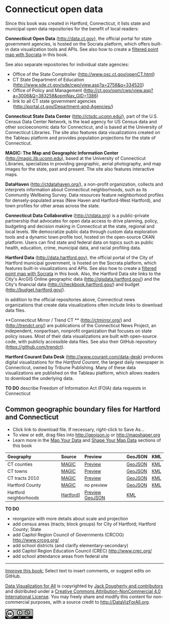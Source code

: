 # Connecticut open data

Since this book was created in Hartford, Connecticut, it lists state and municipal open data repositories for the benefit of local readers:

**Connecticut Open Data** (http://data.ct.gov), the official portal for state government agencies, is hosted on the Socrata platform, which offers built-in data visualization tools and APIs. See also how to create a [filtered point map with Socrata](../../map/socrata/index.html) in this book.

See also separate repositories for individual state agencies:
- Office of the State Comptroller (http://www.osc.ct.gov/openCT.html)
- CT State Department of Education (http://www.sde.ct.gov/sde/cwp/view.asp?a=2758&q=334520)
- Office of Policy and Management (http://ct.gov/opm/cwp/view.asp?a=3006&Q=383258&opmNav_GID=1386)
- link to all CT state government agencies (http://portal.ct.gov/Department-and-Agencies/)

**Connecticut State Data Center** (http://ctsdc.uconn.edu/), part of the U.S. Census Data Center Network, is the lead agency for US Census data and other socioeconomic data for Connecticut, and is based at the University of Connecticut Libraries. The site also features data visualizations created on the Tableau platform and provides population projections for the state of Connecticut.

**MAGIC: The Map and Geographic Information Center** (http://magic.lib.uconn.edu), based at the University of Connecticut Libraries, specializes in providing geographic, aerial photography, and map images for the state, past and present. The site also features interactive maps.

**DataHaven** (http://ctdatahaven.org/), a non-profit organization, collects and interprets information about Connecticut neighborhoods, such as its Community Wellbeing Survey. Data resources feature neighborhood profiles for densely-populated areas (New Haven and Hartford-West Hartford), and town profiles for other areas across the state.

**Connecticut Data Collaborative** (http://ctdata.org) is a public-private partnership that advocates for open data access to drive planning, policy, budgeting and decision making in Connecticut at the state, regional and local levels. We democratize public data through custom data exploration tools and a dynamic town profile tool, hosted on the open-source CKAN platform. Users can find state and federal data on topics such as public health, education, crime, municipal data, and racial profiling data.

**Hartford Data** (http://data.hartford.gov), the official portal of the City of Hartford municipal government, is hosted on the Socrata platform, which features built-in visualizations and APIs. See also how to create a [filtered point map with Socrata](../../map/socrata/index.html) in this book. Also, the Hartford Data site links to the City's ArcGIS Online geographic data (http://gisdata.hartford.gov/) and the City's financial data (http://checkbook.hartford.gov/) and budget (http://budget.hartford.gov/).


In addition to the official repositories above, Connecticut news organizations that create data visualizations often include links to download data files.

**Connecticut Mirror / Trend CT ** (http://ctmirror.org/) and (http://trendct.org/) are publications of the Connecticut News Project, an independent, nonpartisan, nonprofit organization that focuses on state policy issues. Most of their data visualizations are built with open-source code, with publicly accessible data files. See also their GitHub repository (https://github.com/trendct).

**Hartford Courant Data Desk** (http://www.courant.com/data-desk) produces digital visualizations for the *Hartford Courant*, the largest daily newspaper in Connecticut, owned by Tribune Publishing. Many of these data visualizations are published on the Tableau platform, which allows readers to download the underlying data.

**TO DO** describe Freedom of Information Act (FOIA) data requests in Connecticut


## Common geographic boundary files for Hartford and Connecticut

- Click link to download file. If necessary, right-click to Save As...
- To view or edit, drag files into http://geojson.io or http://mapshaper.org
- Learn more in the [Map Your Data](../../map/index.html) and [Shape Your Map Data](../../shape/index.html) sections of this book

| Geography              | Source    | Preview | GeoJSON | KML |
| :--------------------- | :---------| :------ | :------ |:--- |
| CT counties            | [MAGIC](http://magic.lib.uconn.edu/connecticut_data.html#boundaries)| [Preview](http://magic.lib.uconn.edu/preview.html#layers=40) | [GeoJSON](CT-counties-2010-MAGIC.geojson) | [KML](CT-counties-2010-MAGIC.kml) |
| CT towns               | [MAGIC](http://magic.lib.uconn.edu/connecticut_data.html#boundaries)| [Preview](http://magic.lib.uconn.edu/preview.html#layers=54) | [GeoJSON](CT-towns-2010-MAGIC.geojson) | [KML](CT-towns-2010-MAGIC.kml) |
| CT tracts 2010         | [MAGIC](http://magic.lib.uconn.edu/connecticut_data.html#boundaries)| [Preview](http://magic.lib.uconn.edu/preview.html#layers=66) | [GeoJSON](CT-tracts-2010-MAGIC.geojson) | [KML](CT-tracts-2010-MAGIC.kml) |
| Hartford County        | [MAGIC](http://magic.lib.uconn.edu/connecticut_data.html#boundaries) | no preview | [GeoJSON](HartfordCounty-outline-2010-MAGIC.geojson) | [KML](HartfordCounty-outline-2010-MAGIC.kml) |
| Hartford neighborhoods | [Hartford](http://gisdata.hartford.gov/datasets/d3deb11bfd9242ce9c927187c512da9e_5)] | [Preview](http://gisdata.hartford.gov/datasets/d3deb11bfd9242ce9c927187c512da9e_5) [GeoJSON](Hartford-neighborhoods-2015-HartData.geojson) | [KML](Hartford-neighborhoods-2015-HartData.kml) |

**TO DO**
- reorganize with more details about scale and projection
- add census areas (tracts; block groups) for City of Hartford; Hartford County; State
- add Capitol Region Council of Governments (CRCOG) http://www.crcog.org/
- add school districts (and clarify elementary-secondary)
- add Capitol Region Education Council (CREC) http://www.crec.org/
- add school attendance areas from federal site

---


[Improve this book:](../../gitbook/improve.md) Select text to insert comments, or suggest edits on GitHub.

[Data Visualization for All](http://datavizforall.org)
is copyrighted by [Jack Dougherty and contributors](../../introduction/who.md)
and distributed under a [Creative Commons Attribution-NonCommercial 4.0 International License](http://creativecommons.org/licenses/by-nc/4.0). You may freely share and modify this content for non-commercial purposes, with a source credit to http://DataVizForAll.org.

![Creative Commons by-nc image](../../cc-by-nc.png)
